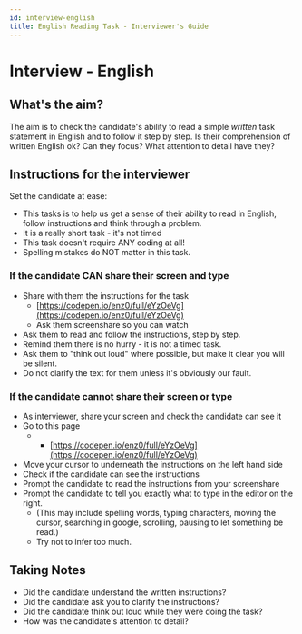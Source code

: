 ```yaml
---
id: interview-english
title: English Reading Task - Interviewer's Guide
---
```


# Interview - English

## What's the aim?

The aim is to check the candidate's ability to read a simple _written_ task statement in English and to follow it step by step. Is their comprehension of written English ok? Can they focus? What attention to detail have they?

## Instructions for the interviewer

Set the candidate at ease:

* This tasks is to help us get a sense of their ability to read in English, follow instructions and think through a problem. 
* It is a really short task - it's not timed
* This task doesn't require ANY coding at all!
* Spelling mistakes do NOT matter in this task. 

### If the candidate CAN share their screen and type

* Share with them the instructions for the task
  * [https://codepen.io/enz0/full/eYzOeVg](https://codepen.io/enz0/full/eYzOeVg)
  * Ask them screenshare so you can watch 
* Ask them to read and follow the instructions, step by step.
* Remind them there is no hurry - it is not a timed task.
* Ask them to "think out loud" where possible, but make it clear you will be silent.
* Do not clarify the text for them unless it's obviously our fault.

### If the candidate cannot share their screen or type

* As interviewer, share your screen and check the candidate can see it
* Go to this page 
  * * [https://codepen.io/enz0/full/eYzOeVg](https://codepen.io/enz0/full/eYzOeVg)
* Move your cursor to underneath the instructions on the left hand side
* Check if the candidate can see the instructions
* Prompt the candidate to read the instructions from your screenshare
* Prompt the candidate to tell you exactly what to type in the editor on the right.
  * \(This may include spelling words, typing characters, moving the cursor, searching in google, scrolling, pausing to let something be read.\)
  * Try not to infer too much.

## Taking Notes

* Did the candidate understand the written instructions?
* Did the candidate ask you to clarify the instructions? 
* Did the candidate think out loud while they were doing the task? 
* How was the candidate's attention to detail?



